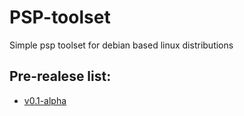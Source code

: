 # PSP-toolset
Simple psp toolset for debian based linux distributions
## Pre-realese list:
- [v0.1-alpha](https://github.com/CMsepu/PSP-toolset/tree/main/PSP-toolset%20v0.1-alpha)
